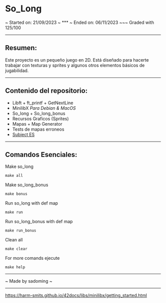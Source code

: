 # So_Long

~ Started on: 21/09/2023 ~ *** ~ Ended on: 06/11/2023 ~~~ Graded with 125/100

***
## Resumen: 
Este proyecto es un pequeño juego en 2D. Está diseñado para hacerte
trabajar con texturas y sprites y algunos otros elementos básicos de jugabilidad.

***
## Contenido del repositorio:
- Libft + ft_printf + GetNextLine
- MinilibX *Para Debian & MacOS*
- So_long + So_long_bonus
- Recursos Graficos (Sprites)
- Mapas + Map Generator
- Tests de mapas erroneos
- [Subject ES](https://github.com/Sulig/So_Long/blob/master/SoLong.pdf)

***
## Comandos Esenciales:

Make so_long

    make all

Make so_long_bonus

    make bonus

Run so_long with def map

    make run

Run so_long_bonus with def map

    make run_bonus

Clean all

    make clear

For more comands ejecute

    make help

***
~ Made by sadoming ~ 
***

https://harm-smits.github.io/42docs/libs/minilibx/getting_started.html
